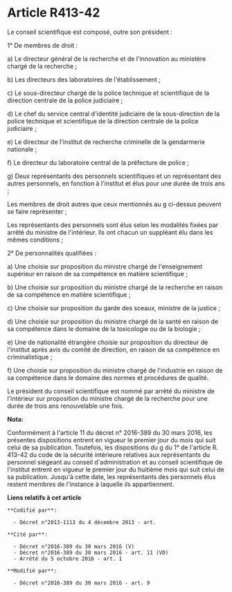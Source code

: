 # Article R413-42

Le conseil scientifique est composé, outre son président :

1° De membres de droit :

a) Le directeur général de la recherche et de l'innovation au ministère chargé de la recherche ;

b) Les directeurs des laboratoires de l'établissement ;

c) Le sous-directeur chargé de la police technique et scientifique de la direction centrale de la police judiciaire ;

d) Le chef du service central d'identité judiciaire de la sous-direction de la police technique et scientifique de la
direction centrale de la police judiciaire ;

e) Le directeur de l'institut de recherche criminelle de la gendarmerie nationale ;

f) Le directeur du laboratoire central de la préfecture de police ;

g) Deux représentants des personnels scientifiques et un représentant des autres personnels, en fonction à l'institut et élus
pour une durée de trois ans ;

Les membres de droit autres que ceux mentionnés au g ci-dessus peuvent se faire représenter ;

Les représentants des personnels sont élus selon les modalités fixées par arrêté du ministre de l'intérieur. Ils ont chacun
un suppléant élu dans les mêmes conditions ;

2° De personnalités qualifiées :

a) Une choisie sur proposition du ministre chargé de l'enseignement supérieur en raison de sa compétence en matière
scientifique ;

b) Une choisie sur proposition du ministre chargé de la recherche en raison de sa compétence en matière scientifique ;

c) Une choisie sur proposition du garde des sceaux, ministre de la justice ;

d) Une choisie sur proposition du ministre chargé de la santé en raison de sa compétence dans le domaine de la toxicologie ou
de la biologie ;

e) Une de nationalité étrangère choisie sur proposition du directeur de l'institut après avis du comité de direction, en
raison de sa compétence en criminalistique ;

f) Une choisie sur proposition du ministre chargé de l'industrie en raison de sa compétence dans le domaine des normes et
procédures de qualité.

Le président du conseil scientifique est nommé par arrêté du ministre de l'intérieur sur proposition du ministre chargé de la
recherche pour une durée de trois ans renouvelable une fois.

**Nota:**

Conformément à l'article 11 du décret n° 2016-389 du 30 mars 2016, les présentes dispositions entrent en vigueur le premier
jour du mois qui suit celui de sa publication. Toutefois, les dispositions du g du 1° de l'article R. 413-42 du code de la
sécurité intérieure relatives aux représentants du personnel siégeant au conseil d'administration et au conseil scientifique
de l'institut entrent en vigueur le premier jour du huitième mois qui suit celui de sa publication. Jusqu'à cette date, les
représentants des personnels élus restent membres de l'instance à laquelle ils appartiennent.

**Liens relatifs à cet article**

	**Codifié par**:

	  - Décret n°2013-1113 du 4 décembre 2013 - art.

	**Cité par**:

	  - Décret n°2016-389 du 30 mars 2016 (V)
	  - Décret n°2016-389 du 30 mars 2016 - art. 11 (VD)
	  - Arrêté du 5 octobre 2016 - art. 1

	**Modifié par**:

	  - Décret n°2016-389 du 30 mars 2016 - art. 9
